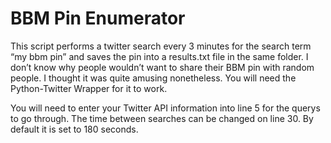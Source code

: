 BBM Pin Enumerator
===============
This script performs a  twitter search every 3 minutes for the search term “my bbm pin” and saves the pin into a results.txt file in the same folder.
I don’t know why people wouldn’t want to share their BBM pin with random people. I thought it was quite amusing nonetheless. You will need the Python-Twitter Wrapper for it to work.

You will need to enter your Twitter API information into line 5 for the querys to go through. The time between searches can be changed on line 30. By default it is set to 180 seconds.